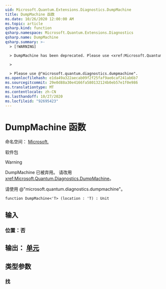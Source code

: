 ```yaml
---
uid: Microsoft.Quantum.Extensions.Diagnostics.DumpMachine
title: DumpMachine 函数
ms.date: 10/26/2020 12:00:00 AM
ms.topic: article
qsharp.kind: function
qsharp.namespace: Microsoft.Quantum.Extensions.Diagnostics
qsharp.name: DumpMachine
qsharp.summary: >-
  > [!WARNING]

  > DumpMachine has been deprecated. Please use <xref:Microsoft.Quantum.Diagnostics.DumpMachine> instead.

  >

  > Please use @"microsoft.quantum.diagnostics.dumpmachine".
ms.openlocfilehash: e1da49a322aecab09f2f25faf9ae6caf241ab6b7
ms.sourcegitcommit: 29e0d88a30e4166fa580132124b0eb57e1f0e986
ms.translationtype: MT
ms.contentlocale: zh-CN
ms.lasthandoff: 10/27/2020
ms.locfileid: "92695423"
---
```

# <a name="dumpmachine-function"></a>DumpMachine 函数

命名空间： [Microsoft.](xref:Microsoft.Quantum.Extensions.Diagnostics)

软件包 [](https://nuget.org/packages/)


> [!WARNING]
> DumpMachine 已被弃用。 请改用 <xref:Microsoft.Quantum.Diagnostics.DumpMachine>。
>
> 请使用 @"microsoft.quantum.diagnostics.dumpmachine"。



```qsharp
function DumpMachine<'T> (location : 'T) : Unit
```


## <a name="input"></a>输入

### <a name="location--t"></a>位置：否





## <a name="output--unit"></a>输出： [单元](xref:microsoft.quantum.lang-ref.unit)



## <a name="type-parameters"></a>类型参数

### <a name="t"></a>找

